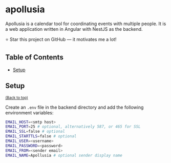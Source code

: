 # apollusia

Apollusia is a calendar tool for coordinating events with multiple people.
It is a web application written in Angular with NestJS as the backend.

:star: Star this project on GitHub — it motivates me a lot!

<!---
TODO: Add Logo Banner
-->

<!---
TODO: Add screenshots of the application
-->

## Table of Contents

- [Setup](#setup)

## Setup

<sup>[(Back to top)](#table-of-contents)</sup>

Create an `.env` file in the backend directory and add the following environment variables:

```bash
EMAIL_HOST=<smtp host>
EMAIL_PORT=25 # optional, alternatively 587, or 465 for SSL
EMAIL_SSL=false # optional
EMAIL_STARTTLS=false # optional
EMAIL_USER=<username>
EMAIL_PASSWORD=<password>
EMAIL_FROM=<sender email>
EMAIL_NAME=Apollusia # optional sender display name
```
